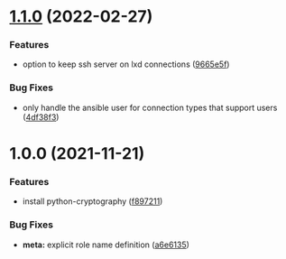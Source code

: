 # [1.1.0](https://github.com/gliech/common-ansible-role/compare/v1.0.0...v1.1.0) (2022-02-27)


### Features

* option to keep ssh server on lxd connections ([9665e5f](https://github.com/gliech/common-ansible-role/commit/9665e5fe8ef2aee7b2e1e613c26fc876a56b8a72))


### Bug Fixes

* only handle the ansible user for connection types that support users ([4df38f3](https://github.com/gliech/common-ansible-role/commit/4df38f3173403942494f29630f2ac32cbbfccfae))

# 1.0.0 (2021-11-21)


### Features

* install python-cryptography ([f897211](https://github.com/gliech/common-ansible-role/commit/f897211439f5f6f327882eb9bfe688c720ead79b))


### Bug Fixes

* **meta:** explicit role name definition ([a6e6135](https://github.com/gliech/common-ansible-role/commit/a6e6135f0b1af3d3558a25bf157bfc83783d71fa))
